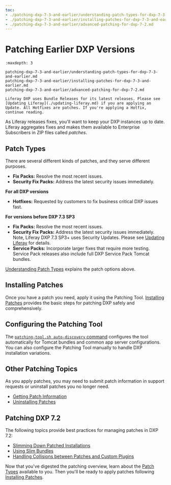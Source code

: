 ```yaml
---
toc:
- ./patching-dxp-7-3-and-earlier/understanding-patch-types-for-dxp-7-3-and-earlier.md
- ./patching-dxp-7-3-and-earlier/installing-patches-for-dxp-7-3-and-earlier.md
- ./patching-dxp-7-3-and-earlier/advanced-patching-for-dxp-7-2.md
---
```

# Patching Earlier DXP Versions

```{toctree}
:maxdepth: 3

patching-dxp-7-3-and-earlier/understanding-patch-types-for-dxp-7-3-and-earlier.md
patching-dxp-7-3-and-earlier/installing-patches-for-dxp-7-3-and-earlier.md
patching-dxp-7-3-and-earlier/advanced-patching-for-dxp-7-2.md
```

```{note}
Liferay DXP uses Bundle Releases for its latest releases. Please see [Updating Liferay](./updating-liferay.md) if you are applying an Update. All Hotfixes are patches. If you're applying a Hotfix, continue reading.
```

As Liferay releases fixes, you'll want to keep your DXP instances up to date. Liferay aggregates fixes and makes them available to Enterprise Subscribers in ZIP files called _patches_.

## Patch Types

There are several different kinds of patches, and they serve different purposes.

* **Fix Packs:** Resolve the most recent issues.
* **Security Fix Packs:** Address the latest security issues immediately.

**For all DXP versions**

* **Hotfixes:** Requested by customers to fix business critical DXP issues fast.

**For versions before DXP 7.3 SP3**

* **Fix Packs:** Resolve the most recent issues.
* **Security Fix Packs:** Address the latest security issues immediately. Note, Liferay DXP 7.3 SP3+ uses Security Updates. Please see [Updating Liferay](./updating-liferay.md) for details.
* **Service Packs:** Incorporate larger fixes that require more testing. Service Pack releases also include full DXP Service Pack Tomcat bundles.

[Understanding Patch Types](./patching-dxp-7-3-and-earlier/understanding-patch-types-for-dxp-7-3-and-earlier.md) explains the patch options above.

## Installing Patches

Once you have a patch you need, apply it using the Patching Tool. [Installing Patches](./patching-dxp-7-3-and-earlier/installing-patches-for-dxp-7-3-and-earlier.md) provides the basic steps for patching DXP safely and comprehensively.

## Configuring the Patching Tool

The [`patching-tool.sh auto-discovery` command](./reference/configuring-the-patching-tool.md) configures the tool automatically for Tomcat bundles and common app server configurations. You can also configure the Patching Tool manually to handle DXP installation variations.

## Other Patching Topics

As you apply patches, you may need to submit patch information in support requests or uninstall patches you no longer need.

* [Getting Patch Information](./reference/getting-patch-information.md)
* [Uninstalling Patches](./reference/uninstalling-patches.md)

## Patching DXP 7.2 

The following topics provide best practices for managing patches in DXP 7.2:

* [Slimming Down Patched Installations](./patching-dxp-7-3-and-earlier/advanced-patching-for-dxp-7-2/slimming-down-patched-installations.md)
* [Using Slim Bundles](./patching-dxp-7-3-and-earlier/advanced-patching-for-dxp-7-2/using-slim-bundles.md)
* [Handling Collisions between Patches and Custom Plugins](./patching-dxp-7-3-and-earlier/advanced-patching-for-dxp-7-2/custom-code-and-patch-compatibility.md)

Now that you've digested the patching overview, learn about the [Patch Types](./patching-dxp-7-3-and-earlier/understanding-patch-types-for-dxp-7-3-and-earlier.md) available to you. Then you'll be ready to apply patches following [Installing Patches](./patching-dxp-7-3-and-earlier/installing-patches-for-dxp-7-3-and-earlier.md).
